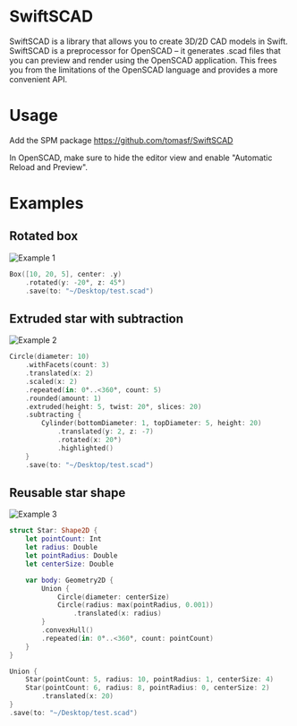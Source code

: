 # SwiftSCAD
SwiftSCAD is a library that allows you to create 3D/2D CAD models in Swift. SwiftSCAD is a preprocessor for OpenSCAD – it generates .scad files that you can preview and render using the OpenSCAD application. This frees you from the limitations of the OpenSCAD language and provides a more convenient API.

# Usage
Add the SPM package https://github.com/tomasf/SwiftSCAD

In OpenSCAD, make sure to hide the editor view and enable "Automatic Reload and Preview".

# Examples

## Rotated box
![Example 1](https://tomasf.se/projects/swiftscad/examples/example1.png)

```swift
Box([10, 20, 5], center: .y)
    .rotated(y: -20°, z: 45°)
    .save(to: "~/Desktop/test.scad")
```

## Extruded star with subtraction
![Example 2](https://tomasf.se/projects/swiftscad/examples/example2.png)

```swift
Circle(diameter: 10)
    .withFacets(count: 3)
    .translated(x: 2)
    .scaled(x: 2)
    .repeated(in: 0°..<360°, count: 5)
    .rounded(amount: 1)
    .extruded(height: 5, twist: 20°, slices: 20)
    .subtracting {
        Cylinder(bottomDiameter: 1, topDiameter: 5, height: 20)
            .translated(y: 2, z: -7)
            .rotated(x: 20°)
            .highlighted()
    }
    .save(to: "~/Desktop/test.scad")
```

## Reusable star shape
![Example 3](https://tomasf.se/projects/swiftscad/examples/example3.png)

```swift
struct Star: Shape2D {
    let pointCount: Int
    let radius: Double
    let pointRadius: Double
    let centerSize: Double

    var body: Geometry2D {
        Union {
            Circle(diameter: centerSize)
            Circle(radius: max(pointRadius, 0.001))
                .translated(x: radius)
        }
        .convexHull()
        .repeated(in: 0°..<360°, count: pointCount)
    }
}

Union {
    Star(pointCount: 5, radius: 10, pointRadius: 1, centerSize: 4)
    Star(pointCount: 6, radius: 8, pointRadius: 0, centerSize: 2)
        .translated(x: 20)
}
.save(to: "~/Desktop/test.scad")
```
